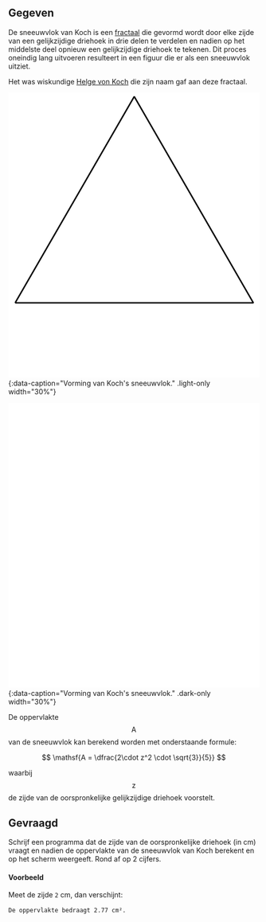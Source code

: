 ## Gegeven
De sneeuwvlok van Koch is een <a href="https://nl.wikipedia.org/wiki/Fractal" target="_blank">fractaal</a> die gevormd wordt door elke zijde van een gelijkzijdige driehoek in drie delen te verdelen en nadien op het middelste deel opnieuw een gelijkzijdige driehoek te tekenen. Dit proces oneindig lang uitvoeren resulteert in een figuur die er als een sneeuwvlok uitziet.

Het was wiskundige <a href="https://nl.wikipedia.org/wiki/Helge_von_Koch" target="_blank">Helge von Koch</a> die zijn naam gaf aan deze fractaal.

![Vorming van Koch's sneeuwvlok.](media/image.png "Vorming van Koch's sneeuwvlok."){:data-caption="Vorming van Koch's sneeuwvlok." .light-only width="30%"}

![Vorming van Koch's sneeuwvlok.](media/image_dark.png "Vorming van Koch's sneeuwvlok."){:data-caption="Vorming van Koch's sneeuwvlok." .dark-only width="30%"}

De oppervlakte $$\mathsf{A}$$ van de sneeuwvlok kan berekend worden met onderstaande formule:

$$
    \mathsf{A = \dfrac{2\cdot z^2 \cdot \sqrt{3}}{5}}
$$

waarbij $$\mathsf{z}$$ de zijde van de oorspronkelijke gelijkzijdige driehoek voorstelt.

## Gevraagd
Schrijf een programma dat de zijde van de oorspronkelijke driehoek (in cm) vraagt en nadien de oppervlakte van de sneeuwvlok van Koch berekent en op het scherm weergeeft. Rond af op 2 cijfers.

#### Voorbeeld
Meet de zijde `2` cm, dan verschijnt:

```
De oppervlakte bedraagt 2.77 cm².
```
